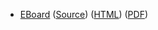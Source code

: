 * [EBoard](../eboards/eboard.09.html)
  ([Source](../eboards/eboard.09.md))
  ([HTML](../eboards/eboard.09.html))
  ([PDF](../eboards/eboard.09.pdf))
